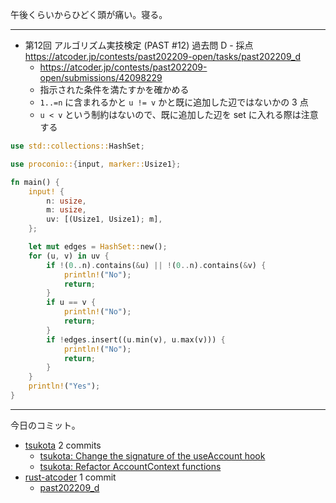 午後くらいからひどく頭が痛い。寝る。

---

- 第12回 アルゴリズム実技検定 (PAST #12) 過去問 D - 採点
  <https://atcoder.jp/contests/past202209-open/tasks/past202209_d>
  - <https://atcoder.jp/contests/past202209-open/submissions/42098229>
  - 指示された条件を満たすかを確かめる
  - `1..=n` に含まれるかと `u != v` かと既に追加した辺ではないかの 3 点
  - `u < v` という制約はないので、既に追加した辺を set に入れる際は注意する

```rust
use std::collections::HashSet;

use proconio::{input, marker::Usize1};

fn main() {
    input! {
        n: usize,
        m: usize,
        uv: [(Usize1, Usize1); m],
    };

    let mut edges = HashSet::new();
    for (u, v) in uv {
        if !(0..n).contains(&u) || !(0..n).contains(&v) {
            println!("No");
            return;
        }
        if u == v {
            println!("No");
            return;
        }
        if !edges.insert((u.min(v), u.max(v))) {
            println!("No");
            return;
        }
    }
    println!("Yes");
}
```

---

今日のコミット。

- [tsukota](https://github.com/bouzuya/tsukota) 2 commits
  - [tsukota: Change the signature of the useAccount hook](https://github.com/bouzuya/tsukota/commit/d0ad7e159704477cb94024bc8747f15d66644632)
  - [tsukota: Refactor AccountContext functions](https://github.com/bouzuya/tsukota/commit/848b405be59ef27cc7c9cb0ce4203dfa0416e64b)
- [rust-atcoder](https://github.com/bouzuya/rust-atcoder) 1 commit
  - [past202209_d](https://github.com/bouzuya/rust-atcoder/commit/a9efcd4fb9abc9cf5f20a51267e860a3ffe2f3b4)
